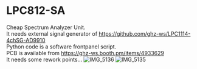 # LPC812-SA
Cheap Spectrum Analyzer Unit.<br>
It needs external signal generator of https://github.com/ghz-ws/LPC1114-4chSG-AD9910 <br>
Python code is a software frontpanel script.<br>
PCB is available from https://ghz-ws.booth.pm/items/4933629 <br>
It needs some rework points...
![IMG_5136](https://github.com/ghz-ws/LPC812-SA/assets/52226620/97291350-d575-4e8f-abac-44c2714812f0)
![IMG_5135](https://github.com/ghz-ws/LPC812-SA/assets/52226620/3d8dc342-c41f-43bc-abad-4ae790e17b4b)

